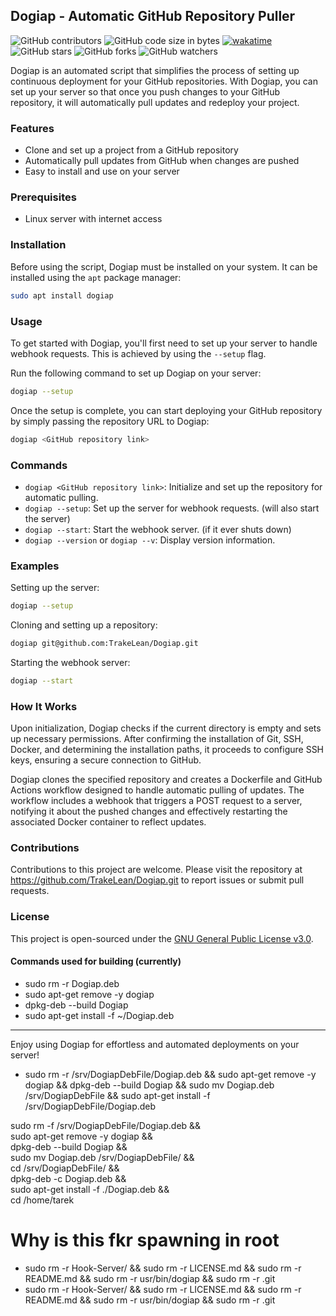## Dogiap - Automatic GitHub Repository Puller

![GitHub contributors](https://img.shields.io/github/contributors/TrakeLean/Dogiap)
![GitHub code size in bytes](https://img.shields.io/github/languages/code-size/TrakeLean/Dogiap)
[![wakatime](https://wakatime.com/badge/user/25484680-9f95-4670-92ea-9abd3854b948/project/018d5bd0-3d8f-4db9-af17-62073ca412b0.svg)](https://wakatime.com/badge/user/25484680-9f95-4670-92ea-9abd3854b948/project/018d5bd0-3d8f-4db9-af17-62073ca412b0)
![GitHub stars](https://img.shields.io/github/stars/TrakeLean/Dogiap?style=social)
![GitHub forks](https://img.shields.io/github/forks/TrakeLean/Dogiap?style=social)
![GitHub watchers](https://img.shields.io/github/watchers/TrakeLean/Dogiap?style=social)

Dogiap is an automated script that simplifies the process of setting up continuous deployment for your GitHub repositories. With Dogiap, you can set up your server so that once you push changes to your GitHub repository, it will automatically pull updates and redeploy your project.

### Features

- Clone and set up a project from a GitHub repository
- Automatically pull updates from GitHub when changes are pushed
- Easy to install and use on your server

### Prerequisites

- Linux server with internet access

### Installation

Before using the script, Dogiap must be installed on your system. It can be installed using the `apt` package manager:

```bash
sudo apt install dogiap
```

### Usage

To get started with Dogiap, you'll first need to set up your server to handle webhook requests. This is achieved by using the `--setup` flag.

Run the following command to set up Dogiap on your server:

```bash
dogiap --setup
```

Once the setup is complete, you can start deploying your GitHub repository by simply passing the repository URL to Dogiap:

```bash
dogiap <GitHub repository link>
```

### Commands

- `dogiap <GitHub repository link>`: Initialize and set up the repository for automatic pulling.
- `dogiap --setup`: Set up the server for webhook requests. (will also start the server)
- `dogiap --start`: Start the webhook server. (if it ever shuts down)
- `dogiap --version` or `dogiap --v`: Display version information.

### Examples

Setting up the server:

```bash
dogiap --setup
```

Cloning and setting up a repository:

```bash
dogiap git@github.com:TrakeLean/Dogiap.git
```

Starting the webhook server:

```bash
dogiap --start
```

### How It Works

Upon initialization, Dogiap checks if the current directory is empty and sets up necessary permissions. After confirming the installation of Git, SSH, Docker, and determining the installation paths, it proceeds to configure SSH keys, ensuring a secure connection to GitHub.

Dogiap clones the specified repository and creates a Dockerfile and GitHub Actions workflow designed to handle automatic pulling of updates. The workflow includes a webhook that triggers a POST request to a server, notifying it about the pushed changes and effectively restarting the associated Docker container to reflect updates.

### Contributions

Contributions to this project are welcome. Please visit the repository at https://github.com/TrakeLean/Dogiap.git to report issues or submit pull requests.

### License

This project is open-sourced under the [GNU General Public License v3.0](LICENSE.md).

#### Commands used for building (currently)
- sudo rm -r Dogiap.deb
- sudo apt-get remove -y dogiap
- dpkg-deb --build Dogiap
- sudo apt-get install -f ~/Dogiap.deb

---

Enjoy using Dogiap for effortless and automated deployments on your server!

- sudo rm -r /srv/DogiapDebFile/Dogiap.deb && sudo apt-get remove -y dogiap && dpkg-deb --build Dogiap && sudo mv Dogiap.deb /srv/DogiapDebFile && sudo apt-get install -f /srv/DogiapDebFile/Dogiap.deb

sudo rm -f /srv/DogiapDebFile/Dogiap.deb && \
sudo apt-get remove -y dogiap && \
dpkg-deb --build Dogiap && \
sudo mv Dogiap.deb /srv/DogiapDebFile/ && \
cd /srv/DogiapDebFile/ && \
dpkg-deb -c Dogiap.deb && \
sudo apt-get install -f ./Dogiap.deb && \
cd /home/tarek

# Why is this fkr spawning in root
- sudo rm -r Hook-Server/ && sudo rm -r LICENSE.md && sudo rm -r README.md && sudo rm -r usr/bin/dogiap && sudo rm -r .git
- sudo rm -r Hook-Server/ && sudo rm -r LICENSE.md && sudo rm -r README.md && sudo rm -r usr/bin/dogiap && sudo rm -r .git